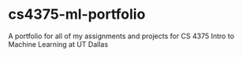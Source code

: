# cs4375-ml-portfolio
A portfolio for all of my assignments and projects for CS 4375 Intro to Machine Learning at UT Dallas
